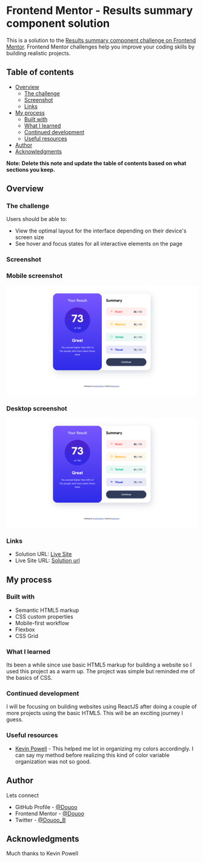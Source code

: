 # Frontend Mentor - Results summary component solution

This is a solution to the [Results summary component challenge on Frontend Mentor](https://www.frontendmentor.io/challenges/results-summary-component-CE_K6s0maV). Frontend Mentor challenges help you improve your coding skills by building realistic projects. 

## Table of contents

- [Overview](#overview)
  - [The challenge](#the-challenge)
  - [Screenshot](#screenshot)
  - [Links](#links)
- [My process](#my-process)
  - [Built with](#built-with)
  - [What I learned](#what-i-learned)
  - [Continued development](#continued-development)
  - [Useful resources](#useful-resources)
- [Author](#author)
- [Acknowledgments](#acknowledgments)

**Note: Delete this note and update the table of contents based on what sections you keep.**

## Overview

### The challenge

Users should be able to:

- View the optimal layout for the interface depending on their device's screen size
- See hover and focus states for all interactive elements on the page

### Screenshot

<h3>Mobile screenshot</h3>

![](./screenshots/desktop-screen.png)

<h3>Desktop screenshot</h3>

![](./screenshots/desktop-screen.png)


### Links

- Solution URL: [Live Site](https://douoo.github.io/frontendmentor_challenges/results-summary-component-main/)
- Live Site URL: [Solution url](https://github.com/Douoo/frontendmentor_challenges/tree/main/results-summary-component-main)

## My process

### Built with

- Semantic HTML5 markup
- CSS custom properties
- Mobile-first workflow
- Flexbox
- CSS Grid


### What I learned

Its been a while since use basic HTML5 markup for building a website so I used this project as a warm up. The project was simple but reminded me of the basics of CSS.

### Continued development

I will be focusing on building websites using ReactJS after doing a couple of more projects using the basic HTML5. This will be an exciting journey I guess.


### Useful resources

- [Kevin Powell](https://github.com/kevin-powell/results-summary-component-main) - This helped me lot in organizing my colors accordingly. I can say my method before realizing this kind of color variable organization was not so good.


## Author

Lets connect

- GitHub Profile - [@Douoo](https://github.com/Douoo) 
- Frontend Mentor - [@Douoo](https://www.frontendmentor.io/profile/Douoo)
- Twitter - [@Douoo_B](https://twitter.com/Douoo_B)



## Acknowledgments

Much thanks to Kevin Powell
